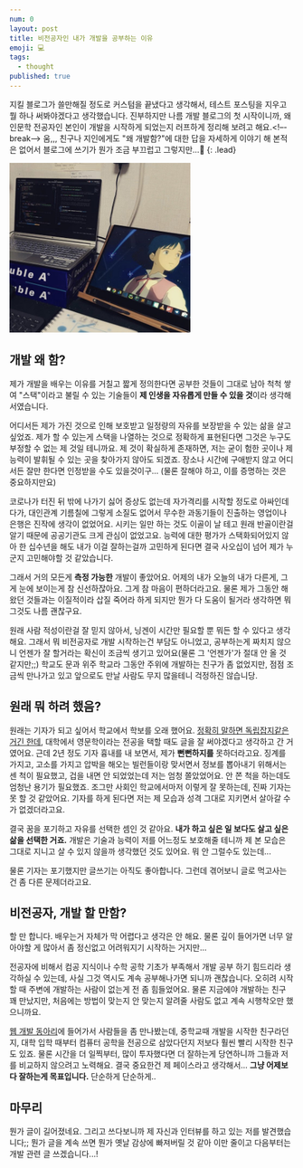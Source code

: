 ```yaml
---
num: 0
layout: post
title: 비전공자인 내가 개발을 공부하는 이유
emoji: 💻
tags:
  - thought
published: true
---
```




지킬 블로그가 쓸만해질 정도로 커스텀을 끝냈다고 생각해서, 테스트 포스팅을 지우고 뭘 하나 써봐야겠다고 생각했습니다. 진부하지만 나름 개발 블로그의 첫 시작이니까, 왜 인문학 전공자인 본인이 개발을 시작하게 되었는지 러프하게 정리해 보려고 해요.<!–-break-–> 움,,, 친구나 지인에게도 "왜 개발함?"에 대한 답을 자세하게 이야기 해 본적은 없어서 블로그에 쓰기가 뭔가 조금 부끄럽고 그렇지만...😬
{: .lead}

<img src="/uploads/IMG_4991.jpg" width="320" height="300" >

## 개발 왜 함?

제가 개발을 배우는 이유를 거칠고 짧게 정의한다면 공부한 것들이 그대로 남아 척척 쌓여 "스택"이라고 불릴 수 있는 기술들이 **제 인생을 자유롭게 만들 수 있을 것**이라 생각해서였습니다.

어디서든 제가 가진 것으로 인해 보호받고 일정량의 자유를 보장받을 수 있는 삶을 살고 싶었죠. 제가 할 수 있는게 스택을 나열하는 것으로 정확하게 표현된다면 그것은 누구도 부정할 수 없는 제 것일 테니까요. 제 것이 확실하게 존재하면, 저는 굳이 험한 곳이나 제 능력이 발휘될 수 있는 곳을 찾아가지 않아도  되겠죠. 장소나 시간에 구애받지 않고 어디서든 잘만 한다면 인정받을 수도 있을것이구... (물론 잘해야 하고, 이를 증명하는 것은 중요하지만요)

코로나가 터진 뒤 밖에 나가기 싫어 증상도 없는데 자가격리를 시작할 정도로 아싸인데다가, 대인관계 기름칠에 그렇게 소질도 없어서 무수한 과동기들이 진출하는 영업이나 은행은 진작에 생각이 없었어요. 시키는 일만 하는 것도 이골이 날 테고 원래 반골이란걸 알기 때문에 공공기관도 크게 관심이 없었고요. 능력에 대한 평가가 스택화되어있지 않아 한 십수년을 해도 내가 이걸 잘하는걸까 고민하게 된다면 결국 사오십이 넘어 제가 누군지 고민해야할 것 같았습니다. 

그래서 거의 모든게 **측정 가능한** 개발이 좋았어요. 어제의 내가 오늘의 내가 다른게, 그게 눈에 보이는게 참 신선하잖아요. 그게 참 마음이 편하더라고요. 물론 제가 그동안 해왔던 것들과는 이질적이라 삽질 죽어라 하게 되지만 뭔가 다 도움이 될거라 생각하면 뭐 그것도 나름 괜찮구요. 

원래 사람 적성이란걸 잘 믿지 않아서, 닝겐이 시간만 필요할 뿐 뭐든 할 수 있다고 생각해요. 그래서 뭐 비전공자로 개발 시작하는건 부담도 아니었고, 공부하는게 짜치지 않으니 언젠가 잘 할거라는 확신이 조금씩 생기고 있어요(물론 그 '언젠가'가 절대 안 올 것 같지만;;) 학교도 문과 위주 학교라 그동안 주위에 개발하는 친구가 좀 없었지만, 점점 조금씩 만나가고 있고 앞으로도 만날 사람도 무지 많을테니 걱정하진 않습니당.

## 원래 뭐 하려 했음?

원래는 기자가 되고 싶어서 학교에서 학보를 오래 했어요. [정확히 말하면 독립잡지같은 거긴 한데](https://www.univalli.com/), 대학에서 영문학이라는 전공을 택할 때도 글을 잘 써야겠다고 생각하고 간 거였어요. 근데 2년 정도 기자 흉내를 내 보면서, 제가 **뻔뻔하지를** 못하더라고요. 징계를 가지고, 고소를 가지고 압박을 해오는 빌런들이랑 맞서면서 정보를 뽑아내기 위해서는 센 척이 필요했고, 겁을 내면 안 되었었는데 저는 엄청 쫄았었어요. 안 쫀 척을 하는데도 엄청난 용기가 필요했죠. 조그만 사회인 학교에서마저 이렇게 잘 못하는데, 진짜 기자는 못 할 것 같았어요. 기자를 하게 된다면 저는 제 모습과 성격 그대로 지키면서 살아갈 수가 없겠더라고요. 

결국 꿈을 포기하고 자유를 선택한 셈인 것 같아요. **내가 하고 싶은 일 보다도 살고 싶은 삶을 선택한 거죠.** 개발은 기술과 능력이 저를 어느정도 보호해줄 테니까 제 본 모습은 그대로 지니고 살 수 있지 않을까 생각했던 것도 있어요. 뭐 안 그럴수도 있는데...

물론 기자는 포기했지만 글쓰기는 아직도 좋아합니다. 그런데 겪어보니 글로 먹고사는 건 좀 다른 문제더라고요.

## 비전공자, 개발 할 만함?
할 만 합니다. 배우는거 자체가 막 어렵다고 생각은 안 해요. 물론 깊이 들어가면 너무 알아야할 게 많아서 좀 정신없고 어려워지기 시작하는 거지만...

전공자에 비해서 컴공 지식이나 수학 공학 기초가 부족해서 개발 공부 하기 힘드리라 생각하실 수 있는데, 사실 그것 역시도 계속 공부해나가면 되니까 괜찮습니다. 오히려 시작할 때 주변에 개발하는 사람이 없는게 전 좀 힘들었어요. 물론 지금에야 개발하는 친구 꽤 만났지만, 처음에는 방법이 맞는지 안 맞는지 알려줄 사람도 없고 계속 시행착오만 했으니까요.

 [웹 개발 동아리](https://www.facebook.com/p.rogramming3k/)에 들어가서 사람들을 좀 만나봤는데, 중학교때 개발을 시작한 친구라던지, 대학 입학 때부터 컴퓨터 공학을 전공으로 삼았다던지 저보다 훨씬 빨리 시작한 친구도 있죠. 물론 시간을 더 일찍부터, 많이 투자했다면 더 잘하는게 당연하니까 그들과 저를 비교하지 않으려고 노력해요. 결국 중요한건 제 페이스라고 생각해서... **그냥 어제보다 잘하는게 목표입니다.** 단순하게 단순하게..

## 마무리
뭔가 글이 길어졌네요. 그리고 쓰다보니까 제 자신과 인터뷰를 하고 있는 저를 발견했습니다;; 뭔가 글을 계속 쓰면 뭔가 옛날 감상에 빠져버릴 것 같아 이만 줄이고 다음부터는 개발 관련 글 쓰겠습니다...!